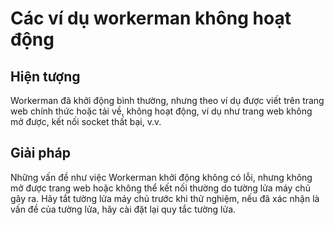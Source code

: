 # Các ví dụ workerman không hoạt động
## Hiện tượng
Workerman đã khởi động bình thường, nhưng theo ví dụ được viết trên trang web chính thức hoặc tải về, không hoạt động, ví dụ như trang web không mở được, kết nối socket thất bại, v.v.

## Giải pháp
Những vấn đề như việc Workerman khởi động không có lỗi, nhưng không mở được trang web hoặc không thể kết nối thường do tường lửa máy chủ gây ra. Hãy tắt tường lửa máy chủ trước khi thử nghiệm, nếu đã xác nhận là vấn đề của tường lửa, hãy cài đặt lại quy tắc tường lửa.
